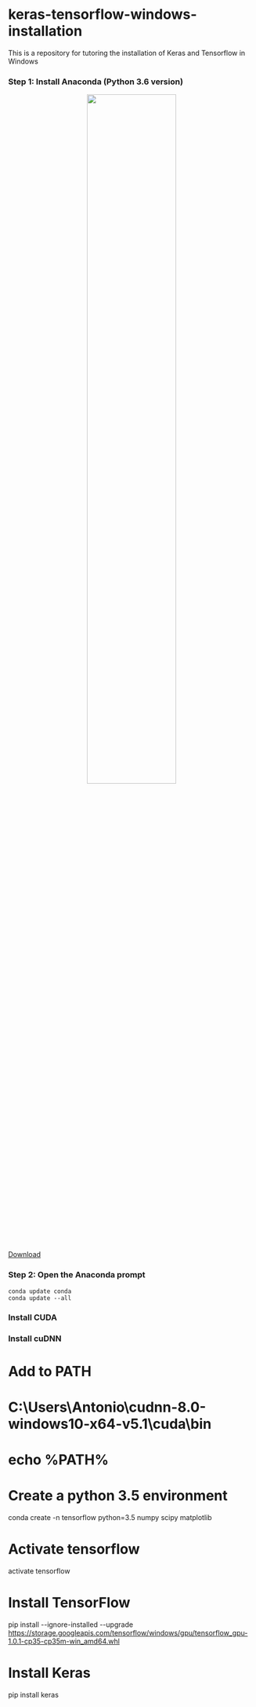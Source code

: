 # keras-tensorflow-windows-installation
This is a repository for tutoring the installation of Keras and Tensorflow in Windows

### Step 1: Install Anaconda (Python 3.6 version)
<p align="center"><img width=60% src="https://github.com/antoniosehk/keras-tensorflow-windows-installation/blob/master/anaconda_windows_installation.png"></p>

<a href="url">Download</a>

### Step 2: Open the Anaconda prompt

```Command Prompt
conda update conda
conda update --all
```

### Install CUDA
### Install cuDNN

# Add to PATH
# C:\Users\Antonio\cudnn-8.0-windows10-x64-v5.1\cuda\bin
# echo %PATH%

# Create a python 3.5 environment
conda create -n tensorflow python=3.5 numpy scipy matplotlib

# Activate tensorflow
activate tensorflow

# Install TensorFlow
pip install --ignore-installed --upgrade https://storage.googleapis.com/tensorflow/windows/gpu/tensorflow_gpu-1.0.1-cp35-cp35m-win_amd64.whl

# Install Keras
pip install keras
